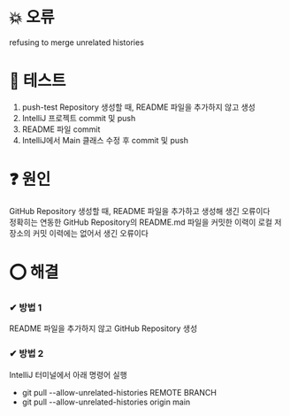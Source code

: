 # 💥 오류
refusing to merge unrelated histories

# 🔎 테스트
1. push-test Repository 생성할 때, README 파일을 추가하지 않고 생성
2. IntelliJ 프로젝트 commit 및 push
3. README 파일 commit
4. IntelliJ에서 Main 클래스 수정 후 commit 및 push

# ❓ 원인
GitHub Repository 생성할 때, README 파일을 추가하고 생성해 생긴 오류이다 </br>
정확히는 연동한 GitHub Repository의 README.md 파일을 커밋한 이력이 로컬 저장소의 커밋 이력에는 없어서 생긴 오류이다

# ⭕ 해결

### ✔ 방법 1
README 파일을 추가하지 않고 GitHub Repository 생성

### ✔ 방법 2
IntelliJ 터미널에서 아래 명령어 실행
- git pull --allow-unrelated-histories REMOTE BRANCH
- git pull --allow-unrelated-histories origin main
